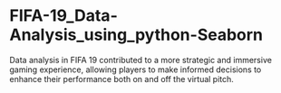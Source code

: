 # FIFA-19_Data-Analysis_using_python-Seaborn
Data analysis in FIFA 19 contributed to a more strategic and immersive gaming experience, allowing players to make informed decisions to enhance their performance both on and off the virtual pitch.
